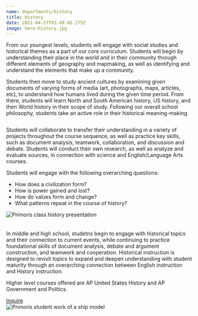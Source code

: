 ```yaml
---
name: departments/history
title: History
date: 2021-04-27T03:49:45.175Z
image: hero-history.jpg
---
```


<p>From our youngest levels, students will engage with social studies and historical themes as a part of our core curriculum. Students will begin by understanding their place in the world and in their community through different elements of geography and mapmaking, as well as identifying and understand the elements that make up a community.</p>
<p>Students then move to study ancient cultures by examining given documents of varying forms of media (art, photographs, maps, articles, etc), to understand how humans lived during the given time period.  From there, students will learn North and South American history, US history, and then World history in their scope of study. Following our overall school philosophy, students take an active role in their historical meaning-making.</p>
<div class="row">
  <div class="column medium-6">
    <p>Students will collaborate to transfer their understanding in a variety of projects throughout the course sequence, as well as practice key skills, such as document analysis, teamwork, collaboration, and discussion and debate. Students will conduct their own research, as well as analyze and evaluate sources, in connection with science and English/Language Arts courses.</p>
    <p>Students will engage with the following overarching questions:</p>
    <ul class="bullets">
      <li>How does a civilization form?</li>
      <li>How is power gained and lost?</li>
      <li>How do values form and change?</li>
      <li>What patterns repeat in the course of history?</li>
    </ul>
  </div>
  <div class="column medium-6">
    <img src="/img/history-2.jpg" alt="Primoris class history presentation" />
  </div>
</div>
<div class="row" style="margin-top:20px">
  <div class="column medium-6 medium-push-6">
    <p>In middle and high school, studetns begin to engage with historical topics and their connection to current events, while continuing to practice foundational skills of document analysis, debate and argument construction, and teamwork and cooperation. Historical instruction is designed to revisit topics to expand and deepen understanding with student maturity through an overarching connection between English instruction and History instruction. </p>
    <p>Higher level courses offered are AP United States History and AP Government and Politics.</p>
    <a href="/contact" class="button secondary" style="margin-top:20px; margin-bottom:40px">Inquire</a>
  </div>
  <div class="column medium-6 medium-pull-6">
    <img src="/img/history-1.jpg" alt="Primoris student work of a ship model" />
  </div>
</div>

